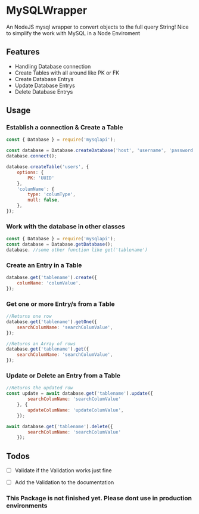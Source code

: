 # MySQLWrapper
An NodeJS mysql wrapper to convert objects to the full query String! Nice to simplify the work with MySQL in a Node Enviroment

## Features

  * Handling Database connection
  * Create Tables with all around like PK or FK
  * Create Database Entrys
  * Update Database Entrys
  * Delete Database Entrys

## Usage

### Establish a connection & Create a Table 

```javascript
const { Database } = require('mysqlapi');

const database = Database.createDatabase('host', 'username', 'password', 'database');
database.connect();

database.createTable('users', {
    options: {
        PK: 'UUID'
    },
    'columName': {
        type: 'columType',
        null: false,
    },
});
```

### Work with the database in other classes 

```javascript
const { Database } = require('mysqlapi');
const database = Database.getDatabase();
database. //some other function like get('tablename')
```

### Create an Entry in a Table 

```javascript
database.get('tablename').create({
    columName: 'columValue'.
});
```

### Get one or more Entry/s from a Table 

```javascript
//Returns one row
database.get('tablename').getOne({
    searchColumName: 'searchColumValue',
});

//Returns an Array of rows
database.get('tablename').get({
    searchColumName: 'searchColumValue',
});
```

### Update or Delete an Entry from a Table 

```javascript
//Returns the updated row
const update = await database.get('tablename').update({
        searchColumName: 'searchColumValue'
    }, {
        updateColumName: 'updateColumValue',
    });

await database.get('tablename').delete({
        searchColumName: 'searchColumValue'
    });
```

## Todos

* [ ] Validate if the Validation works just fine
* [ ] Add the Validation to the documentation



### This Package is not finished yet. Please dont use in production environments
